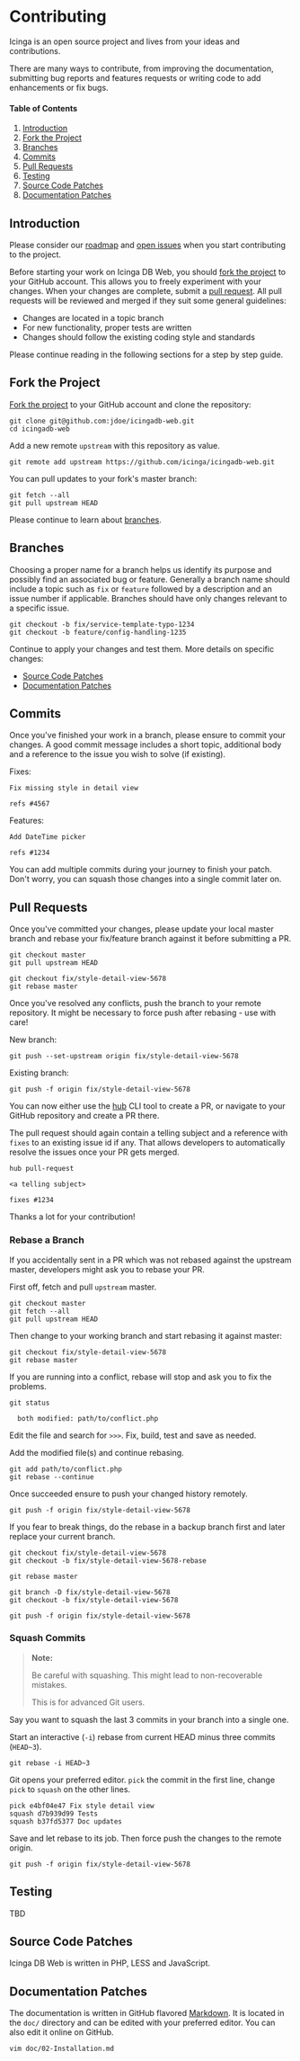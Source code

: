 # Contributing

Icinga is an open source project and lives from your ideas and contributions.

There are many ways to contribute, from improving the documentation, submitting
bug reports and features requests or writing code to add enhancements or fix bugs.

#### Table of Contents

1. [Introduction](#introduction)
2. [Fork the Project](#fork-the-project)
3. [Branches](#branches)
4. [Commits](#commits)
5. [Pull Requests](#pull-requests)
6. [Testing](#testing)
7. [Source Code Patches](#source-code-patches)
8. [Documentation Patches](#documentation-patches)

## Introduction

Please consider our [roadmap](https://github.com/Icinga/icingadb-web/milestones) and
[open issues](https://github.com/icinga/icingadb-web/issues) when you start contributing
to the project.

Before starting your work on Icinga DB Web, you should [fork the project](https://help.github.com/articles/fork-a-repo/)
to your GitHub account. This allows you to freely experiment with your changes.
When your changes are complete, submit a [pull request](https://help.github.com/articles/using-pull-requests/).
All pull requests will be reviewed and merged if they suit some general guidelines:

* Changes are located in a topic branch
* For new functionality, proper tests are written
* Changes should follow the existing coding style and standards

Please continue reading in the following sections for a step by step guide.

## Fork the Project

[Fork the project](https://help.github.com/articles/fork-a-repo/) to your GitHub account
and clone the repository:

```
git clone git@github.com:jdoe/icingadb-web.git
cd icingadb-web
```

Add a new remote `upstream` with this repository as value.

```
git remote add upstream https://github.com/icinga/icingadb-web.git
```

You can pull updates to your fork's master branch:

```
git fetch --all
git pull upstream HEAD
```

Please continue to learn about [branches](#branches).

## Branches

Choosing a proper name for a branch helps us identify its purpose and possibly
find an associated bug or feature.
Generally a branch name should include a topic such as `fix` or `feature` followed
by a description and an issue number if applicable. Branches should have only changes
relevant to a specific issue.

```
git checkout -b fix/service-template-typo-1234
git checkout -b feature/config-handling-1235
```

Continue to apply your changes and test them. More details on specific changes:

* [Source Code Patches](#source-code-patches)
* [Documentation Patches](#documentation-patches)

## Commits

Once you've finished your work in a branch, please ensure to commit
your changes. A good commit message includes a short topic, additional body
and a reference to the issue you wish to solve (if existing).

Fixes:

```
Fix missing style in detail view

refs #4567
```

Features:

```
Add DateTime picker

refs #1234
```

You can add multiple commits during your journey to finish your patch.
Don't worry, you can squash those changes into a single commit later on.

## Pull Requests

Once you've committed your changes, please update your local master
branch and rebase your fix/feature branch against it before submitting a PR.

```
git checkout master
git pull upstream HEAD

git checkout fix/style-detail-view-5678
git rebase master
```

Once you've resolved any conflicts, push the branch to your remote repository.
It might be necessary to force push after rebasing - use with care!

New branch:
```
git push --set-upstream origin fix/style-detail-view-5678
```

Existing branch:
```
git push -f origin fix/style-detail-view-5678
```

You can now either use the [hub](https://hub.github.com) CLI tool to create a PR, or navigate
to your GitHub repository and create a PR there.

The pull request should again contain a telling subject and a reference
with `fixes` to an existing issue id if any. That allows developers
to automatically resolve the issues once your PR gets merged.

```
hub pull-request

<a telling subject>

fixes #1234
```

Thanks a lot for your contribution!


### Rebase a Branch

If you accidentally sent in a PR which was not rebased against the upstream master,
developers might ask you to rebase your PR.

First off, fetch and pull `upstream` master.

```
git checkout master
git fetch --all
git pull upstream HEAD
```

Then change to your working branch and start rebasing it against master:

```
git checkout fix/style-detail-view-5678
git rebase master
```

If you are running into a conflict, rebase will stop and ask you to fix the problems.

```
git status

  both modified: path/to/conflict.php
```

Edit the file and search for `>>>`. Fix, build, test and save as needed.

Add the modified file(s) and continue rebasing.

```
git add path/to/conflict.php
git rebase --continue
```

Once succeeded ensure to push your changed history remotely.

```
git push -f origin fix/style-detail-view-5678
```


If you fear to break things, do the rebase in a backup branch first and later replace your current branch.

```
git checkout fix/style-detail-view-5678
git checkout -b fix/style-detail-view-5678-rebase

git rebase master

git branch -D fix/style-detail-view-5678
git checkout -b fix/style-detail-view-5678

git push -f origin fix/style-detail-view-5678
```

### Squash Commits

> **Note:**
>
> Be careful with squashing. This might lead to non-recoverable mistakes.
>
> This is for advanced Git users.

Say you want to squash the last 3 commits in your branch into a single one.

Start an interactive (`-i`)  rebase from current HEAD minus three commits (`HEAD~3`).

```
git rebase -i HEAD~3
```

Git opens your preferred editor. `pick` the commit in the first line, change `pick` to `squash` on the other lines.

```
pick e4bf04e47 Fix style detail view
squash d7b939d99 Tests
squash b37fd5377 Doc updates
```

Save and let rebase to its job. Then force push the changes to the remote origin.

```
git push -f origin fix/style-detail-view-5678
```


## Testing

TBD

## Source Code Patches

Icinga DB Web is written in PHP, LESS and JavaScript.

## Documentation Patches

The documentation is written in GitHub flavored [Markdown](https://guides.github.com/features/mastering-markdown/).
It is located in the `doc/` directory and can be edited with your preferred editor. You can also
edit it online on GitHub.

```
vim doc/02-Installation.md
```
